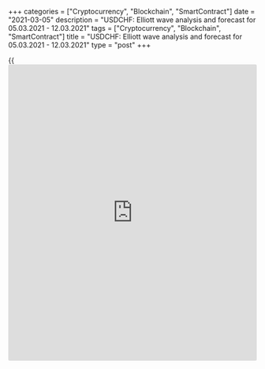 +++
categories = ["Cryptocurrency", "Blockchain", "SmartContract"]
date = "2021-03-05"
description = "USDCHF: Elliott wave analysis and forecast for 05.03.2021 - 12.03.2021"
tags = ["Cryptocurrency", "Blockchain", "SmartContract"]
title = "USDCHF: Elliott wave analysis and forecast for 05.03.2021 - 12.03.2021"
type = "post"
+++

{{<iframe id="large-banner" src="https://www.bounty.group/#slide=12.0" width="100%" height="600" scrolling="no" style="border: 0px solid rgb(216, 221, 230); border-radius: 3px;">}}

2021-03-05

2021-03-05

USDCHF: Elliott wave analysis and forecast for 05.03.2021 –
12.03.2021Alex Geuta

 **Main scenario:** consider long positions from corrections above the
level of 0.9042 with a target of 0.9508 – 0.9681.

 **Alternative scenario:** breakout and consolidation below the level of
0.9042 will allow the pair to continue declining to the levels of 0.8871
– 0.8760.

 **Analysis:** Presumably, the descending first wave of larger degree
(1) of 5 finished developing on the [daily](https://www.fintecher.org/2020/03/03/forex-trading-daily-strategy/) time frame, with wave 5 of (1)
formed inside. An ascending correction started developing as wave (2) on
the H4 time frame, with wave A of (2) forming inside. The third wave of
smaller degree iii of А appears to be developing on the H1 time frame,
with wave (iii) of iii of A forming inside. If this assumption is
correct, the pair will continue to rise to 0.9508 – 0.9681. The level of
0.9042 is critical in this scenario. Its breakout will allow the pair to
continue falling to the levels of 0.8871 – 0.8760.

* * *

* * *

## Price chart of USDCHF in real time mode

The content of this article reflects the author’s opinion and does not
necessarily reflect the official position of LiteForex. The material
published on this page is provided for informational purposes only and
should not be considered as the provision of investment advice for the
purposes of Directive 2004/39/EC.

Rate this article:

{{value}}

( {{count}} {{title}} )
